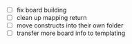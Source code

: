 - [ ] fix board building
- [ ] clean up mapping return
- [ ] move constructs into their own folder
- [ ] transfer more board info to templating

